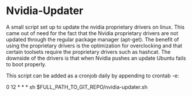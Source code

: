 # Nvidia-Updater

A small script set up to update the nvidia proprietary drivers on linux. This came out of need for the fact that the Nvidia proprietary drivers are not updated through the regular package manager (apt-get). The benefit of using the proprietary drivers is the optimization for overclocking and that certain toolsets require the proprietary drivers such as hashcat. The downside of the drivers is that when Nvidia pushes an update Ubuntu fails to boot properly. 


This script can be added as a cronjob daily by appending to crontab -e:

0 12 * * * sh $FULL_PATH_TO_GIT_REPO/nvidia-updater.sh
